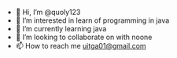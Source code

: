 - 👋 Hi, I’m @quoly123
- 👀 I’m interested in learn of programming in java
- 🌱 I’m currently learning java
- 💞️ I’m looking to collaborate on with noone
- 📫 How to reach me uitga01@gmail.com

<!---
quoly123/quoly123 is a ✨ special ✨ repository because its `README.md` (this file) appears on your GitHub profile.
You can click the Preview link to take a look at your changes.
--->
